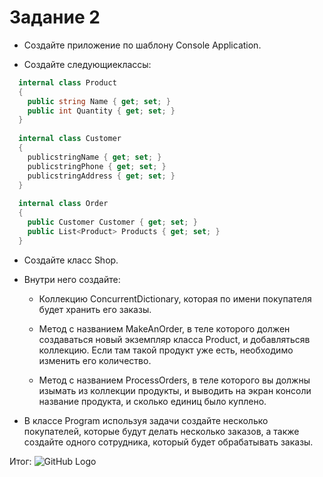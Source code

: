 ﻿# Задание 2
 * Создайте приложение по шаблону Console Application. 
 
 * Создайте следующиеклассы:
```c#
  internal class Product
  {
    public string Name { get; set; }
    public int Quantity { get; set; }
  }
  
  internal class Customer
  {
    publicstringName { get; set; }
    publicstringPhone { get; set; }
    publicstringAddress { get; set; }
  }
  
  internal class Order
  {
    public Customer Customer { get; set; }
    public List<Product> Products { get; set; }
  }
```
 * Создайте класс Shop.
  
 * Внутри него создайте:
   *   Коллекцию ConcurrentDictionary, 
    которая по имени покупателя будет хранить его заказы.
 
   *   Метод с названием MakeAnOrder, 
    в теле которого должен создаваться новый экземпляр класса Product,
    и добавлятьсяв коллекцию. Если там такой продукт уже есть, 
    необходимо изменить его количество.

   *   Метод с названием ProcessOrders, 
    в теле которого вы должны изымать из коллекции продукты,
    и выводить на экран консоли название продукта,
    и сколько единиц было куплено.

 * В классе Program используя задачи создайте несколько покупателей,
  которые будут делать несколько заказов,
  а также создайте одного сотрудника, который будет обрабатывать заказы.

Итог:
![GitHub Logo](/Capture.png)